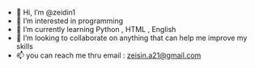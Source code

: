 - 👋 Hi, I’m @zeidin1
- 👀 I’m interested in programming
- 🌱 I’m currently learning Python , HTML , English
- 💞️ I’m looking to collaborate on anything that can help me improve my skills
- 📫 you can reach me thru email : zeisin.a21@gmail.com

<!---
zeidin1/zeidin1 is a ✨ special ✨ repository because its `README.md` (this file) appears on your GitHub profile.
You can click the Preview link to take a look at your changes.
--->
